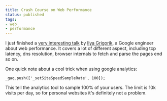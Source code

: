 ```yaml
---
title: Crash Course on Web Performance
status: published
tags:
- web
- performance
---
```


I just finished a <a href="http://www.igvita.com/2013/01/15/faster-websites-crash-course-on-web-performance/">very interesting talk</a> by <a title="Ilya Grigorik" href="http://www.igvita.com/">Ilya Grigorik</a>, a Google engineer about web performance. It covers a lot of different aspect, including tcp latency, dns resolution, browser internals to fetch and parse the pages end so on.

One quick note about a cool trick when using google analytics:

```
_gaq.push(['_setSiteSpeedSampleRate', 100]);
```

This tell the analytics tool to sample 100% of your users. The limit is 10k visits per day, so for personal websites it's definitely not a problem.